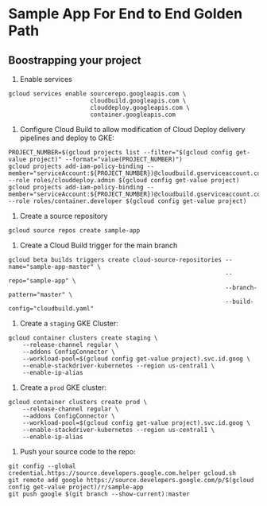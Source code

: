 # Sample App For End to End Golden Path

## Boostrapping your project

1. Enable services

```shell
gcloud services enable sourcerepo.googleapis.com \
                       cloudbuild.googleapis.com \
                       clouddeploy.googleapis.com \
                       container.googleapis.com
```

1. Configure Cloud Build to allow modification of Cloud Deploy delivery pipelines and deploy to GKE:

```shell
PROJECT_NUMBER=$(gcloud projects list --filter="$(gcloud config get-value project)" --format="value(PROJECT_NUMBER)")
gcloud projects add-iam-policy-binding --member="serviceAccount:${PROJECT_NUMBER})@cloudbuild.gserviceaccount.com" --role roles/clouddeploy.admin $(gcloud config get-value project)
gcloud projects add-iam-policy-binding --member="serviceAccount:${PROJECT_NUMBER})@cloudbuild.gserviceaccount.com" --role roles/container.developer $(gcloud config get-value project)
```

1. Create a source repository

```shell
gcloud source repos create sample-app
```

1. Create a Cloud Build trigger for the main branch

```shell
gcloud beta builds triggers create cloud-source-repositories --name="sample-app-master" \
                                                             --repo="sample-app" \
                                                             --branch-pattern="master" \
                                                             --build-config="cloudbuild.yaml"
```

1. Create a `staging` GKE Cluster:

```shell
gcloud container clusters create staging \
    --release-channel regular \
    --addons ConfigConnector \
    --workload-pool=$(gcloud config get-value project).svc.id.goog \
    --enable-stackdriver-kubernetes --region us-central1 \
    --enable-ip-alias
```

1. Create a `prod` GKE cluster:
```shell
gcloud container clusters create prod \
    --release-channel regular \
    --addons ConfigConnector \
    --workload-pool=$(gcloud config get-value project).svc.id.goog \
    --enable-stackdriver-kubernetes --region us-central1 \
    --enable-ip-alias
```

1. Push your source code to the repo:
```shell
git config --global credential.https://source.developers.google.com.helper gcloud.sh
git remote add google https://source.developers.google.com/p/$(gcloud config get-value project)/r/sample-app
git push google $(git branch --show-current):master
```
